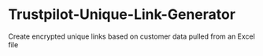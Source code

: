 # Trustpilot-Unique-Link-Generator
Create encrypted unique links based on customer data pulled from an Excel file 

